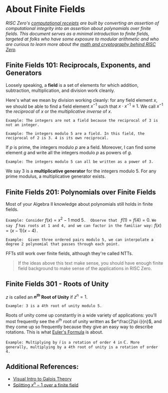 # About Finite Fields 
*RISC Zero's [computational receipts](../explainers/proof-system/what_is_a_receipt.md) are built by converting an assertion of computational integrity into an assertion about polynomials over finite fields. This document serves as a minimal introduction to finite fields, targeted at folks who have some exposure to modular arithmetic and who are curious to learn more about the [math and cryptography behind RISC Zero](https://docs.google.com/spreadsheets/d/e/2PACX-1vSJ1J5PcS2op_vrGtbK5Mif0gAN6wbAaTSWTHy2vuFtfbtqbI_dRqpalNamNjjUcyqD7hDPJRgI2cG-/pubhtml#).*  

## Finite Fields 101: Reciprocals, Exponents, and Generators
Loosely speaking, a **field** is a set of elements for which addition, subtraction, multiplication, and division work cleanly.  

Here's what we mean by division working cleanly: for any field element $x$, we should be able to find a field element $x^{-1}$ such that $x\cdot x^{-1}\equiv1.$ We call $x^{-1}$ the *reciprocal* of $x$ or the *multiplicative inverse* of $x$. 

`Example: The integers are not a field because the reciprocal of 3 is not an integer.`

`Example: The integers modulo 5 are a field. In this field, the reciprocal of 2 is 3. 4 is its own reciprocal.`

If $p$ is prime, the integers modulo $p$ are a field. Moreover, I can find some element $g$ and write all the integers modulo $p$ as powers of $g$. 

`Example: The integers modulo 5 can all be written as a power of 3.`

We say $3$ is a **multiplicative generator** for the integers modulo 5. For any prime modulus, a multiplicative generator exists.

## Finite Fields 201: Polynomials over Finite Fields
Most of your Algebra II knowledge about polynomials still holds in finite fields. 

`Example: Consider` $f(x)=x^2-1\text{ mod }5$`.  Observe that ` $f(1)=f(4)=0.$ `We say ` $f$ `has roots at 1 and 4, and we can factor in the familiar way:` $f(x)=(x-1)(x-4)$`.`

`Example: 
Given three ordered pairs modulo 5, we can interpolate a degree 2 polynomial that passes through each point.`

FFTs still work over finite fields, although they're called NTTs. 

>If the ideas above this text make sense, you should have enough finite field background to make sense of the applications in RISC Zero.
>
## Finite Fields 301 - Roots of Unity

$z$ is called an **$n^{th}$ Root of Unity** if $z^n=1$. 

`Example: 3 is a 4th root of unity modulo 5.`

Roots of unity come up constantly in a wide variety of applications: you'll most frequently see the $n^{th}$ root of unity written as $e^\frac{2\pi i}{n}$, and they come up so frequently because they give an easy way to describe rotations. This is what [Euler's Formula](https://www.youtube.com/watch?v=mvmuCPvRoWQ) is about. 

`Example: Multiplying by `$i$ ` is a rotation of order 4 in ` $\mathbb{C}$`. More generally, multiplying by a 4th root of unity is a rotation of order 4.`

## Additional References:
- [Visual Intro to Galois Theory](https://www.youtube.com/watch?v=Ct2fyigNgPY)
- [Splitting $x^{n}-1$ over a finite field](https://math.stackexchange.com/questions/2511486/)
